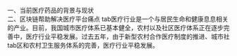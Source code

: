 一、当前医疗药品的背景与现状<br>
二、区块链帮助解决医疗平台痛点
tab医疗行业是一个与居民生命和健康息息相关的产业。目前，我国城市医疗体系已基本健全，农村以及社区医疗体系正在逐步完善中，医疗行业平稳发展。过去五年，由于新型农村合作医疗制度的推进、城市社tab区和农村卫生服务体系的完善，医疗行业平稳发展。
